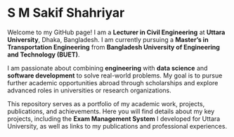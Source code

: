 # S M Sakif Shahriyar

Welcome to my GitHub page! I am a **Lecturer in Civil Engineering** at **Uttara University**, Dhaka, Bangladesh. I am currently pursuing a **Master’s in Transportation Engineering** from **Bangladesh University of Engineering and Technology (BUET)**.

I am passionate about combining **engineering** with **data science** and **software development** to solve real-world problems. My goal is to pursue further academic opportunities abroad through scholarships and explore advanced roles in universities or research organizations.

This repository serves as a portfolio of my academic work, projects, publications, and achievements. Here you will find details about my key projects, including the **Exam Management System** I developed for Uttara University, as well as links to my publications and professional experiences.
